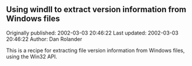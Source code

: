 ## Using windll to extract version information from Windows files 
Originally published: 2002-03-03 20:46:22 
Last updated: 2002-03-03 20:46:22 
Author: Dan Rolander 
 
This is a recipe for extracting file version information from Windows files, using the Win32 API.